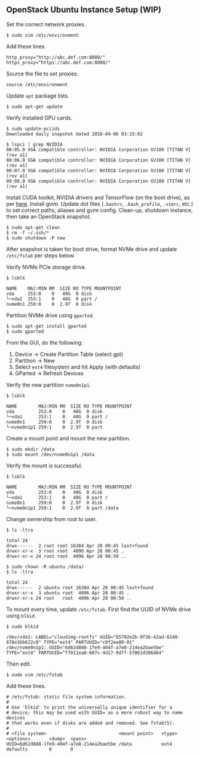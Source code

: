 ## OpenStack Ubuntu Instance Setup (WIP)

Set the correct network proxies.
```
$ sudo vim /etc/environment
```
Add these lines.
```
http_proxy="http://abc.def.com:8080/"
https_proxy="https://abc.def.com:8080/"
```
Source the file to set proxies.
```
source /etc/environment
```

Update `apt` package lists.
```
$ sudo apt-get update
```

Verify installed GPU cards.
```
$ sudo update-pciids
Downloaded daily snapshot dated 2018-04-06 03:15:02

$ lspci | grep NVIDIA
00:05.0 VGA compatible controller: NVIDIA Corporation GV100 [TITAN V] (rev a1)
00:06.0 VGA compatible controller: NVIDIA Corporation GV100 [TITAN V] (rev a1)
00:07.0 VGA compatible controller: NVIDIA Corporation GV100 [TITAN V] (rev a1)
00:08.0 VGA compatible controller: NVIDIA Corporation GV100 [TITAN V] (rev a1)
```

Install CUDA toolkit, NVIDIA drivers and TensorFlow (on the boot drive), as per [here](https://github.com/sjain-stanford/wrkstn-setup/blob/master/Ubuntu_README.md). Install gvim. Update dot files (`.bashrc`, `.bash_profile`, `.vimrc`, etc.) to set correct paths, aliases and gvim config. Clean-up, shutdown instance, then take an OpenStack snapshot.
```
$ sudo apt-get clean
$ rm -f ~/.ssh/*
$ sudo shutdown -P now
```

After snapshot is taken for boot drive, format NVMe drive and update `/etc/fstab` per steps below.

Verify NVMe PCIe storage drive.
```
$ lsblk

NAME    MAJ:MIN RM  SIZE RO TYPE MOUNTPOINT
vda     253:0    0   40G  0 disk
└─vda1  253:1    0   40G  0 part /
nvme0n1 259:0    0  2.9T  0 disk
```

Partition NVMe drive using `gparted`.
```
$ sudo apt-get install gparted
$ sudo gparted
```

From the GUI, do the following:

1) Device -> Create Partition Table (select gpt) 
2) Partition -> New
3) Select `ext4` filesystem and hit Apply (with defaults)
4) GParted -> Refresh Devices

Verify the new partition `nvme0n1p1`.
```
$ lsblk

NAME        MAJ:MIN RM  SIZE RO TYPE MOUNTPOINT
vda         253:0    0   40G  0 disk
└─vda1      253:1    0   40G  0 part /
nvme0n1     259:0    0  2.9T  0 disk
└─nvme0n1p1 259:1    0  2.9T  0 part
```

Create a mount point and mount the new partition.
```
$ sudo mkdir /data
$ sudo mount /dev/nvme0n1p1 /data
```

Verify the mount is successful.
```
$ lsblk

NAME        MAJ:MIN RM  SIZE RO TYPE MOUNTPOINT
vda         253:0    0   40G  0 disk
└─vda1      253:1    0   40G  0 part /
nvme0n1     259:0    0  2.9T  0 disk
└─nvme0n1p1 259:1    0  2.9T  0 part /data
```

Change ownership from root to user.
```
$ ls -ltra

total 24
drwx------  2 root root 16384 Apr 28 00:45 lost+found
drwxr-xr-x  3 root root  4096 Apr 28 00:45 .
drwxr-xr-x 24 root root  4096 Apr 28 00:50 ..

$ sudo chown -R ubuntu /data/
$ ls -ltra

total 24
drwx------  2 ubuntu root 16384 Apr 28 00:45 lost+found
drwxr-xr-x  3 ubuntu root  4096 Apr 28 00:45 .
drwxr-xr-x 24 root   root  4096 Apr 28 00:50 ..
```

To mount every time, update `/etc/fstab`. First find the UUID of NVMe drive using `blkid`.
```
$ sudo blkid

/dev/vda1: LABEL="cloudimg-rootfs" UUID="b5702e2b-9f3b-42ad-8248-878e16b622c8" TYPE="ext4" PARTUUID="c0f2ee80-01"
/dev/nvme0n1p1: UUID="6d62d888-1fe9-404f-a7e8-214ea2bae5be" TYPE="ext4" PARTUUID="f7011ea8-607c-4d17-9d7f-5f061d306d64"
```
Then edit.
```
$ sudo vim /etc/fstab
```
Add these lines.
```
# /etc/fstab: static file system information.
#
# Use 'blkid' to print the universally unique identifier for a
# device; this may be used with UUID= as a more robust way to name devices
# that works even if disks are added and removed. See fstab(5).
#
# <file system>                           <mount point>   <type>  <options>       <dump>  <pass>
UUID=6d62d888-1fe9-404f-a7e8-214ea2bae5be /data           ext4    defaults        0       0
```
